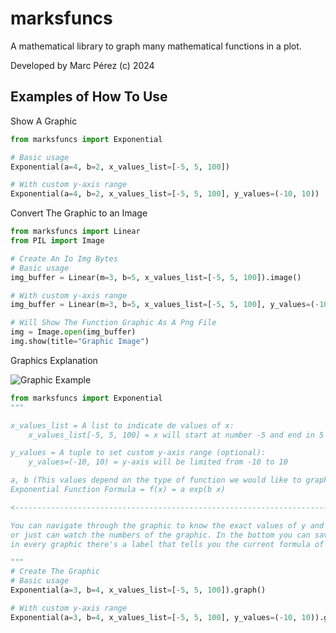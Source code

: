 # marksfuncs

A mathematical library to graph many mathematical functions in a plot.

Developed by Marc Pérez (c) 2024

## Examples of How To Use

Show A Graphic

```python
from marksfuncs import Exponential

# Basic usage
Exponential(a=4, b=2, x_values_list=[-5, 5, 100])

# With custom y-axis range
Exponential(a=4, b=2, x_values_list=[-5, 5, 100], y_values=(-10, 10))
```

Convert The Graphic to an Image

```python
from marksfuncs import Linear
from PIL import Image

# Create An Io Img Bytes
# Basic usage
img_buffer = Linear(m=3, b=5, x_values_list=[-5, 5, 100]).image()

# With custom y-axis range
img_buffer = Linear(m=3, b=5, x_values_list=[-5, 5, 100], y_values=(-10, 10)).image()

# Will Show The Function Graphic As A Png File
img = Image.open(img_buffer)
img.show(title="Graphic Image")
```

Graphics Explanation

![Graphic Example](https://i.ibb.co/fq240nZ/imagen-2024-05-07-205144279.png)

```python
from marksfuncs import Exponential
"""

x_values_list = A list to indicate de values of x:
    x_values_list[-5, 5, 100] = x will start at number -5 and end in 5 leaving 100 spaces.

y_values = A tuple to set custom y-axis range (optional):
    y_values=(-10, 10) = y-axis will be limited from -10 to 10

a, b (This values depend on the type of function we would like to graph) = In this case,
Exponential Function Formula = f(x) = a exp(b x)

<------------------------------------------------------------------------------------->

You can navigate through the graphic to know the exact values of y and x in the position you click,
or just can watch the numbers of the graphic. In the bottom you can save the graphic or move it,
in every graphic there's a label that tells you the current formula of the function.

"""
# Create The Graphic
# Basic usage
Exponential(a=3, b=4, x_values_list=[-5, 5, 100]).graph()

# With custom y-axis range
Exponential(a=3, b=4, x_values_list=[-5, 5, 100], y_values=(-10, 10)).graph()
```
